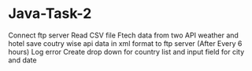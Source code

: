 # Java-Task-2
Connect ftp server
Read CSV file
Ftech data from two API weather and hotel 
save coutry wise api data in xml format to ftp server (After Every 6 hours)
Log error
Create drop down for country list and input field for city and date
